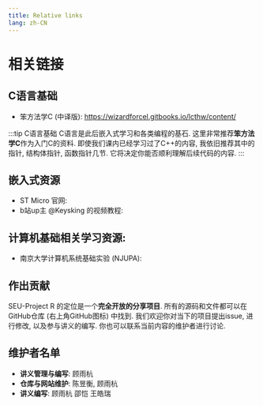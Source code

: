 ```yaml
---
title: Relative links
lang: zh-CN
---
```


# 相关链接

## C语言基础

- 笨方法学C (中译版): https://wizardforcel.gitbooks.io/lcthw/content/

:::tip C语言基础
C语言是此后嵌入式学习和各类编程的基石. 这里非常推荐**笨方法学C**作为入门C的资料. 即使我们课内已经学习过了C++的内容, 我依旧推荐其中的指针, 结构体指针, 函数指针几节. 它将决定你能否顺利理解后续代码的内容.
:::

## 嵌入式资源

- ST Micro 官网:
- b站up主 @Keysking 的视频教程:

## 计算机基础相关学习资源:

- 南京大学计算机系统基础实验 (NJUPA): 

## 作出贡献

SEU-Project R 的定位是一个**完全开放的分享项目**. 所有的源码和文件都可以在GitHub仓库 (右上角GitHub图标) 中找到. 我们欢迎你对当下的项目提出issue, 进行修改, 以及参与讲义的编写. 你也可以联系当前内容的维护者进行讨论.

## 维护者名单

- **讲义管理与编写**: 顾雨杭
- **仓库与网站维护**: 陈昱衡, 顾雨杭
- **讲义编写**: 顾雨杭 邵恺 王皓瑞